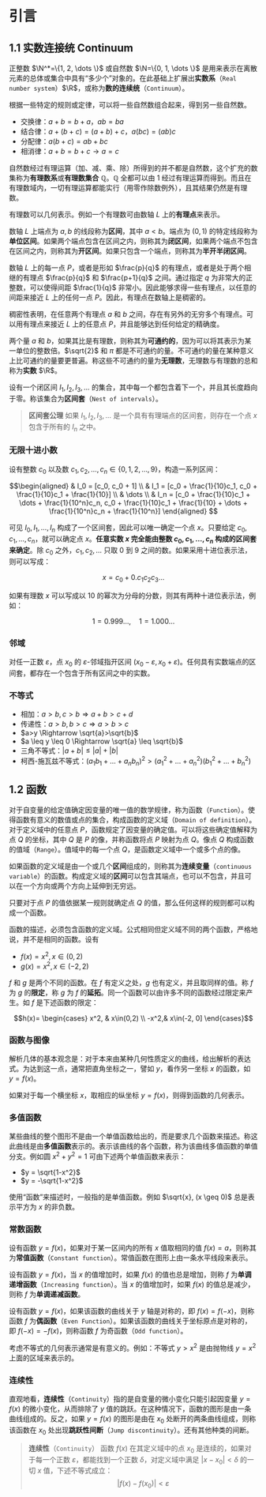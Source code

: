 # 引言

## $1.1$ 实数连接统 Continuum

正整数 $\N^*=\{1, 2, \dots \}$ 或自然数 $\N=\{0, 1, \dots \}$ 是用来表示在离散元素的总体或集合中具有“多少个”对象的。在此基础上扩展出**实数系**（`Real number system`）$\R$，或称为**数的连续统**（`Continuum`）。

根据一些特定的规则或定律，可以将一些自然数组合起来，得到另一些自然数。

- 交换律：$a + b = b + a$，$ab = ba$
- 结合律：$a + (b + c) = (a + b) +c$，$a(bc) = (ab)c$
- 分配律：$a(b + c) = ab + bc$
- 相消律：$a + b = b + c \rightarrow a = c$

自然数经过有理运算（加、减、乘、除）所得到的并不都是自然数，这个扩充的数集称为**有理数系**或**有理数集合** $\mathbb{Q}$。$\mathbb{Q}$ 全都可以由 1 经过有理运算而得到。而且在有理数域内，一切有理运算都能实行（用零作除数例外），且其结果仍然是有理数。

有理数可以几何表示。例如一个有理数可由数轴 $L$ 上的**有理点**来表示。

数轴 $L$ 上端点为 $a, b$ 的线段称为**区间**，其中 $a < b$。端点为 $(0, 1)$ 的特定线段称为**单位区间**。如果两个端点包含在区间之内，则称其为**闭区间**，如果两个端点不包含在区间之内，则称其为**开区间**。如果只包含一个端点，则称其为**半开半闭区间**。

数轴 $L$ 上的每一点 $P$，或者是形如 $\frac{p}{q}$ 的有理点，或者是处于两个相继的有理点 $\frac{p}{q}$ 和 $\frac{p+1}{q}$ 之间。通过指定 $q$ 为非常大的正整数，可以使得间距 $\frac{1}{q}$ 非常小。因此能够求得一些有理点，以任意的间距来接近 $L$ 上的任何一点 $P$。因此，有理点在数轴上是稠密的。

稠密性表明，在任意两个有理点 $a$ 和 $b$ 之间，存在有另外的无穷多个有理点。可以用有理点来接近 $L$ 上的任意点 $P$，并且能够达到任何给定的精确度。

两个量 $a$ 和 $b$，如果其比是有理数，则称其为**可通约的**，因为可以将其表示为某一单位的整数倍。$\sqrt{2}$ 和 $\pi$ 都是不可通约的量。不可通约的量在某种意义上比可通约的量要更普遍。称这些不可通约的量为**无理数**，无理数与有理数的总和称为**实数** $\R$。

设有一个闭区间 $I_1, I_2, I_3, \dots$ 的集合，其中每一个都包含着下一个，并且其长度趋向于零。称该集合为**区间套**（`Nest of intervals`）。

> **区间套公理**
> 如果 $I_1, I_2, I_3, \dots$ 是一个具有有理端点的区间套，则存在一个点 $x$ 包含于所有的 $I_n$ 之中。

### 无限十进小数

设有整数 $c_0$ 以及数 $c_1, c_2, \dots, c_n \in \{0, 1, 2, \dots, 9\}$，构造一系列区间：

$$\begin{aligned}
& I_0 = [c_0, c_0 + 1] \\
& I_1 = [c_0 + \frac{1}{10}c_1, c_0 + \frac{1}{10}c_1 + \frac{1}{10}] \\
& \dots \\
& I_n = [c_0 + \frac{1}{10}c_1 + \dots + \frac{1}{10^n}c_n, c_0 + \frac{1}{10}c_1 + \frac{1}{10} + \dots + \frac{1}{10^n}c_n + \frac{1}{10^n}]
\end{aligned}
$$

可见 $I_0, I_1, \dots, I_n$ 构成了一个区间套，因此可以唯一确定一个点 $x$。只要给定 $c_0, c_1, \dots, c_n$，就可以确定点 $x$。**任意实数 $x$ 完全能由整数 $c_0, c_1, \dots, c_n$ 构成的区间套来确定**。除 $c_0$ 之外，$c_1, c_2, \dots$ 只取 $0$ 到 $9$ 之间的数。如果采用十进位表示法，则可以写成：

$$x=c_0 + 0.c_1c_2c_3\dots$$

如果有理数 $x$ 可以写成以 $10$ 的幂次为分母的分数，则其有两种十进位表示法，例如：

$$1=0.999\dots, \quad 1=1.000\dots$$

### 邻域

对任一正数 $\varepsilon$，点 $x_0$ 的 $\varepsilon$-邻域指开区间 $(x_0-\varepsilon, x_0+\varepsilon)$。任何具有实数端点的区间套，都存在一个包含于所有区间之中的实数。

### 不等式

- 相加：$a>b, c>b \Rightarrow a+b > c+d$
- 传递性：$a>b, b >c \Rightarrow a>b>c$
- $a>y \Rightarrow \sqrt{a}>\sqrt{b}$
- $a \leq y \leq 0 \Rightarrow \sqrt{a} \leq \sqrt{b}$
- 三角不等式：$|a+b| \leq |a| + |b|$
- 柯西-施瓦兹不等式：$(a_1b_1+\dots+a_nb_n)^2>(a_1^2+\dots+a_n^2)(b_1^2+\dots+b_n^2)$

## $1.2$ 函数

对于自变量的给定值确定因变量的唯一值的数学规律，称为函数（`Function`）。使得函数有意义的数值或点的集合，构成函数的定义域（`Domain of definition`）。对于定义域中的任意点 $P$，函数规定了因变量的确定值。可以将这些确定值解释为点 $Q$ 的坐标，其中 $Q$ 是 $P$ 的像，并称函数将点 $P$ 映射为点 $Q$。像点 $Q$ 构成函数的值域（`Range`）。值域中的每一个点 $Q$，是函数定义域中一个或多个点的像。

如果函数的定义域是由一个或几个**区间**组成的，则称其为**连续变量**（`continuous variable`）的函数。构成定义域的**区间**可以包含其端点，也可以不包含，并且可以在一个方向或两个方向上延伸到无穷远。

只要对于点 $P$ 的值依据某一规则就确定点 $Q$ 的值，那么任何这样的规则都可以构成一个函数。

函数的描述，必须包含函数的定义域。公式相同但定义域不同的两个函数，严格地说，并不是相同的函数。设有

- $f(x)=x^2, x\in(0,2)$
- $g(x)=x^2, x\in(-2,2)$

$f$ 和 $g$ 是两个不同的函数。在 $f$ 有定义之处，$g$ 也有定义，并且取同样的值。称 $f$ 为 $g$ 的**限定**，称 $g$ 为 $f$ 的**延拓**。同一个函数可以由许多不同的函数经过限定来产生。如 $f$ 是下述函数的限定：

$$h(x)=
\begin{cases}
    x^2, & x\in(0,2) \\
    -x^2,& x\in(-2, 0]
\end{cases}$$

### 函数与图像

解析几体的基本观念是：对于本来由某种几何性质定义的曲线，给出解析的表达式。为达到这一点，通常把直角坐标之一，譬如 $y$，看作另一坐标 $x$ 的函数，如 $y=f(x)$。

如果对于每一个横坐标 $x$，取相应的纵坐标 $y=f(x)$，则得到函数的几何表示。

### 多值函数

某些曲线的整个图形不是由一个单值函数给出的，而是要求几个函数来描述。称这此曲线是由**多值函数**表示的。表示该曲线的各个函数，称为该曲线多值函数的单值分支。例如圆 $x^2+y^2=1$ 可由下述两个单值函数来表示：

- $y = \sqrt{1-x^2}$
- $y = -\sqrt{1-x^2}$

使用“函数”来描述时，一般指的是单值函数。例如 $\sqrt{x}, (x \geq 0)$ 总是表示平方为 $x$ 的非负数。

### 常数函数

设有函数 $y=f(x)$，如果对于某一区间内的所有 $x$ 值取相同的值 $f(x)=a$，则称其为**常值函数**（`Constant function`）。常值函数在图形上由一条水平线段来表示。

设有函数 $y=f(x)$，当 $x$ 的值增加时，如果 $f(x)$ 的值也总是增加，则称 $f$ 为**单调递增函数**（`Increasing function`）。当 $x$ 的值增加时，如果 $f(x)$ 的值总是减少，则称 $f$ 为**单调递减函数**。

设有函数 $y=f(x)$，如果该函数的曲线关于 $y$ 轴是对称的，即 $f(x)=f(-x)$，则称函数 $f$ 为**偶函数**（`Even Function`）。如果该函数的曲线关于坐标原点是对称的，即 $f(-x)=-f(x)$，则称函数 $f$ 为奇函数（`Odd function`）。

考虑不等式的几何表示通常是有意义的。例如：不等式 $y>x^2$ 是由抛物线 $y=x^2$ 上面的区域来表示的。

### 连续性

直观地看，**连续性**（`Continuity`）指的是自变量的微小变化只能引起因变量 $y=f(x)$ 的微小变化，从而排除了 $y$ 值的跳跃。在这种情况下，函数的图形是由一条曲线组成的。反之，如果 $y=f(x)$ 的图形是由在 $x_0$ 处断开的两条曲线组成，则称该函数在 $x_0$ 处出现**跳跃性间断**（`Jump discontinuity`）。还有其他种类的间断。

> **连续性**（`Continuity`）
> 函数 $f(x)$ 在其定义域中的点 $x_0$ 是连续的，如果对于每一个正数 $\varepsilon$，都能找到一个正数 $\delta$，对定义域中满足 $|x-x_0|<\delta$ 的一切 $x$ 值，下述不等式成立：
> $$|f(x)-f(x_0)|<\varepsilon$$

